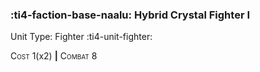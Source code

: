 ### :ti4-faction-base-naalu: **Hybrid Crystal Fighter I**

Unit Type: Fighter :ti4-unit-fighter:

<span style="font-variant:small-caps;">Cost</span> 1(x2) __|__ <span style="font-variant:small-caps;">Combat</span> 8
